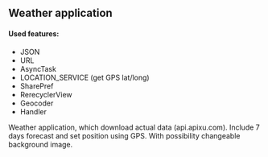 ## Weather application

#### Used features:
* JSON
* URL
* AsyncTask
* LOCATION_SERVICE (get GPS lat/long)
* SharePref
* RerecyclerView
* Geocoder
* Handler

Weather application, which download actual data (api.apixu.com). Include 7 days forecast and set position using GPS. With possibility changeable background image.

